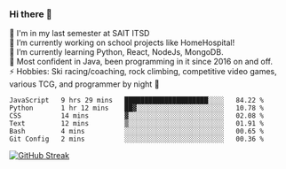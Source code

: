 ### Hi there 👋  
🏫 I'm in my last semester at SAIT ITSD  
🔭 I’m currently working on school projects like HomeHospital!  
🌱 I’m currently learning Python, React, NodeJs, MongoDB.  
💬 Most confident in Java, been programming in it since 2016 on and off.  
⚡ Hobbies: Ski racing/coaching, rock climbing, competitive video games, various TCG, and programmer by night 🦉  
<!--START_SECTION:waka-->

```text
JavaScript   9 hrs 29 mins   █████████████████████░░░░   84.22 %
Python       1 hr 12 mins    ██▓░░░░░░░░░░░░░░░░░░░░░░   10.78 %
CSS          14 mins         ▓░░░░░░░░░░░░░░░░░░░░░░░░   02.08 %
Text         12 mins         ▒░░░░░░░░░░░░░░░░░░░░░░░░   01.91 %
Bash         4 mins          ░░░░░░░░░░░░░░░░░░░░░░░░░   00.65 %
Git Config   2 mins          ░░░░░░░░░░░░░░░░░░░░░░░░░   00.36 %
```

<!--END_SECTION:waka-->
[![GitHub Streak](http://github-readme-streak-stats.herokuapp.com?user=liamandaidan&theme=radical&date_format=M%20j%5B%2C%20Y%5D)](https://git.io/streak-stats)
